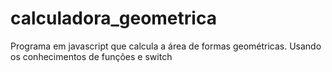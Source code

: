 # calculadora_geometrica
 Programa em javascript que calcula a área de formas geométricas. Usando os conhecimentos de funções e switch
